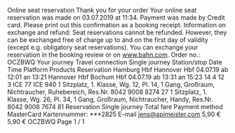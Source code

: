Online seat reservation Thank you for your order Your online seat reservation was made on 03.07.2019 at 11:34. Payment was made by Credit card. Please print out this confirmation as a booking receipt. Information on exchange and refund: Seat reservations cannot be refunded. However, they can be exchanged free of charge up to and on the first day of validity (except e.g. obligatory seat reservations). You can exchange your reservation in the booking review or on www.bahn.com. Order no.: OCZBWQ Your journey Travel connection Single journey Station/stop Date Time Platform Products Reservation Hamburg Hbf Hannover Hbf 04.07.19 ab 12:01 an 13:21 Hannover Hbf Bochum Hbf 04.07.19 ab 13:31 an 15:23 14 4 12 3 ICE 77 ICE 940 1 Sitzplatz, 1. Klasse, Wg. 12, Pl. 14, 1 Gang, Großraum, Nichtraucher, Ruhebereich, Res.Nr. 8042 9008 8274 27 1 Sitzplatz, 1. Klasse, Wg. 26, Pl. 34, 1 Gang, Großraum, Nichtraucher, Handy, Res.Nr. 8042 9008 7674 81 Reservation Single journey Total fare Payment method MasterCard Kartennummer: ***2825 E-mail jens@apimeister.com 5,90 € 5,90 € OCZBWQ Page 1 / 1